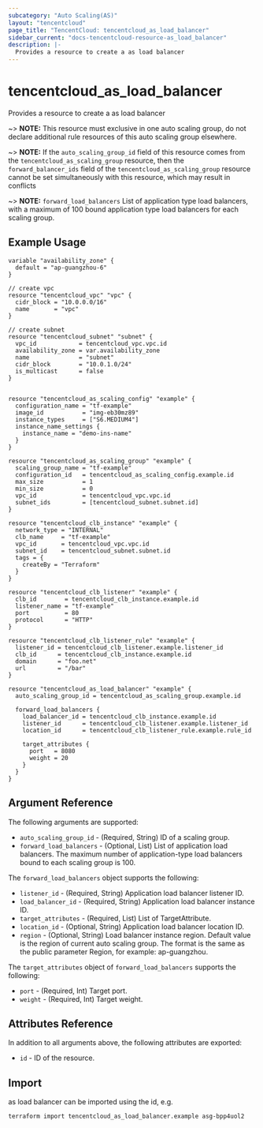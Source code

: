 ```yaml
---
subcategory: "Auto Scaling(AS)"
layout: "tencentcloud"
page_title: "TencentCloud: tencentcloud_as_load_balancer"
sidebar_current: "docs-tencentcloud-resource-as_load_balancer"
description: |-
  Provides a resource to create a as load balancer
---
```


# tencentcloud_as_load_balancer

Provides a resource to create a as load balancer

~> **NOTE:** This resource must exclusive in one auto scaling group, do not declare additional rule resources of this auto scaling group elsewhere.

~> **NOTE:** If the `auto_scaling_group_id` field of this resource comes from the `tencentcloud_as_scaling_group` resource, then the `forward_balancer_ids` field of the `tencentcloud_as_scaling_group` resource cannot be set simultaneously with this resource, which may result in conflicts

~> **NOTE:** `forward_load_balancers` List of application type load balancers, with a maximum of 100 bound application type load balancers for each scaling group.

## Example Usage

```hcl
variable "availability_zone" {
  default = "ap-guangzhou-6"
}

// create vpc
resource "tencentcloud_vpc" "vpc" {
  cidr_block = "10.0.0.0/16"
  name       = "vpc"
}

// create subnet
resource "tencentcloud_subnet" "subnet" {
  vpc_id            = tencentcloud_vpc.vpc.id
  availability_zone = var.availability_zone
  name              = "subnet"
  cidr_block        = "10.0.1.0/24"
  is_multicast      = false
}


resource "tencentcloud_as_scaling_config" "example" {
  configuration_name = "tf-example"
  image_id           = "img-eb30mz89"
  instance_types     = ["S6.MEDIUM4"]
  instance_name_settings {
    instance_name = "demo-ins-name"
  }
}

resource "tencentcloud_as_scaling_group" "example" {
  scaling_group_name = "tf-example"
  configuration_id   = tencentcloud_as_scaling_config.example.id
  max_size           = 1
  min_size           = 0
  vpc_id             = tencentcloud_vpc.vpc.id
  subnet_ids         = [tencentcloud_subnet.subnet.id]
}

resource "tencentcloud_clb_instance" "example" {
  network_type = "INTERNAL"
  clb_name     = "tf-example"
  vpc_id       = tencentcloud_vpc.vpc.id
  subnet_id    = tencentcloud_subnet.subnet.id
  tags = {
    createBy = "Terraform"
  }
}

resource "tencentcloud_clb_listener" "example" {
  clb_id        = tencentcloud_clb_instance.example.id
  listener_name = "tf-example"
  port          = 80
  protocol      = "HTTP"
}

resource "tencentcloud_clb_listener_rule" "example" {
  listener_id = tencentcloud_clb_listener.example.listener_id
  clb_id      = tencentcloud_clb_instance.example.id
  domain      = "foo.net"
  url         = "/bar"
}

resource "tencentcloud_as_load_balancer" "example" {
  auto_scaling_group_id = tencentcloud_as_scaling_group.example.id

  forward_load_balancers {
    load_balancer_id = tencentcloud_clb_instance.example.id
    listener_id      = tencentcloud_clb_listener.example.listener_id
    location_id      = tencentcloud_clb_listener_rule.example.rule_id

    target_attributes {
      port   = 8080
      weight = 20
    }
  }
}
```

## Argument Reference

The following arguments are supported:

* `auto_scaling_group_id` - (Required, String) ID of a scaling group.
* `forward_load_balancers` - (Optional, List) List of application load balancers. The maximum number of application-type load balancers bound to each scaling group is 100.

The `forward_load_balancers` object supports the following:

* `listener_id` - (Required, String) Application load balancer listener ID.
* `load_balancer_id` - (Required, String) Application load balancer instance ID.
* `target_attributes` - (Required, List) List of TargetAttribute.
* `location_id` - (Optional, String) Application load balancer location ID.
* `region` - (Optional, String) Load balancer instance region. Default value is the region of current auto scaling group. The format is the same as the public parameter Region, for example: ap-guangzhou.

The `target_attributes` object of `forward_load_balancers` supports the following:

* `port` - (Required, Int) Target port.
* `weight` - (Required, Int) Target weight.

## Attributes Reference

In addition to all arguments above, the following attributes are exported:

* `id` - ID of the resource.




## Import

as load balancer can be imported using the id, e.g.

```
terraform import tencentcloud_as_load_balancer.example asg-bpp4uol2
```

